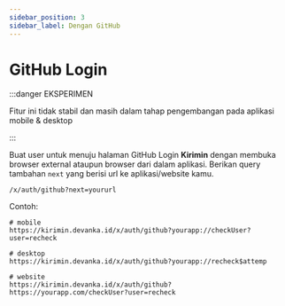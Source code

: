 ```yaml
---
sidebar_position: 3
sidebar_label: Dengan GitHub
---
```


# GitHub Login

:::danger EKSPERIMEN

Fitur ini tidak stabil dan masih dalam tahap pengembangan pada aplikasi mobile & desktop

:::

Buat user untuk menuju halaman GitHub Login **Kirimin** dengan membuka browser external ataupun browser dari dalam aplikasi. Berikan query tambahan `next` yang berisi url ke aplikasi/website kamu.

```text title='HTTPS - Redirect/Open'
/x/auth/github?next=yoururl
```

Contoh:

```shell
# mobile
https://kirimin.devanka.id/x/auth/github?yourapp://checkUser?user=recheck

# desktop
https://kirimin.devanka.id/x/auth/github?yourapp://recheck$attemp

# website
https://kirimin.devanka.id/x/auth/github?https://yourapp.com/checkUser?user=recheck
```

